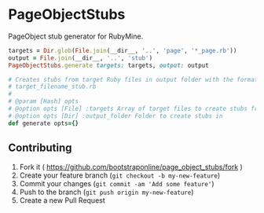 # PageObjectStubs

PageObject stub generator for RubyMine.

```ruby
targets = Dir.glob(File.join(__dir__, '..', 'page', '*_page.rb'))
output = File.join(__dir__, '..', 'stub')
PageObjectStubs.generate targets: targets, output: output
```

```ruby
# Creates stubs from target Ruby files in output folder with the format
# target_filename_stub.rb
#
# @param [Hash] opts
# @option opts [File] :targets Array of target files to create stubs from
# @option opts [Dir] :output_folder Folder to create stubs in
def generate opts={}
```

## Contributing

1. Fork it ( https://github.com/bootstraponline/page_object_stubs/fork )
2. Create your feature branch (`git checkout -b my-new-feature`)
3. Commit your changes (`git commit -am 'Add some feature'`)
4. Push to the branch (`git push origin my-new-feature`)
5. Create a new Pull Request
